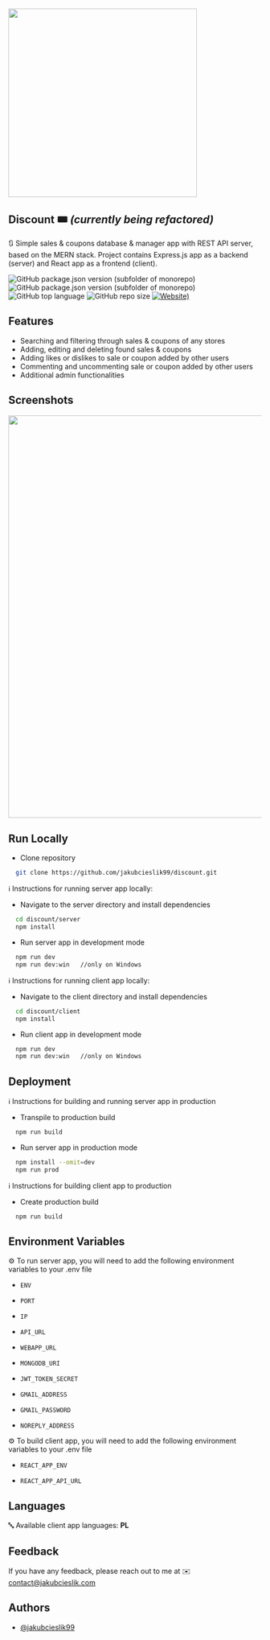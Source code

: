 # <img src="https://i.ibb.co/bgS9Qmt/discount-1.png" width="375">

## Discount 🎟️ _(currently being refactored)_

🔃 Simple sales & coupons database & manager app with REST API server, based on the MERN stack. Project contains Express.js
app as a backend (server) and React app as a frontend (client).

![GitHub package.json version (subfolder of monorepo)](https://img.shields.io/github/package-json/v/jakubcieslik99/discount?color=orange&filename=server%2Fpackage.json&label=server%20version)
![GitHub package.json version (subfolder of monorepo)](https://img.shields.io/github/package-json/v/jakubcieslik99/discount?color=orange&filename=client%2Fpackage.json&label=client%20version)
![GitHub top language](https://img.shields.io/github/languages/top/jakubcieslik99/discount)
![GitHub repo size](https://img.shields.io/github/repo-size/jakubcieslik99/discount)
[![Website)](https://img.shields.io/website?label=demo%20website&url=https%3A%2F%2Fdiscount.jakubcieslik.com%2F)](https://discount.jakubcieslik.com/)

## Features

- Searching and filtering through sales & coupons of any stores
- Adding, editing and deleting found sales & coupons
- Adding likes or dislikes to sale or coupon added by other users
- Commenting and uncommenting sale or coupon added by other users
- Additional admin functionalities

## Screenshots

<img src="https://i.ibb.co/" width="800">

## Run Locally

- Clone repository

```bash
  git clone https://github.com/jakubcieslik99/discount.git
```

ℹ️ Instructions for running server app locally:

- Navigate to the server directory and install dependencies

```bash
  cd discount/server
  npm install
```

- Run server app in development mode

```bash
  npm run dev
  npm run dev:win   //only on Windows
```

ℹ️ Instructions for running client app locally:

- Navigate to the client directory and install dependencies

```bash
  cd discount/client
  npm install
```

- Run client app in development mode

```bash
  npm run dev
  npm run dev:win   //only on Windows
```

## Deployment

ℹ️ Instructions for building and running server app in production

- Transpile to production build

```bash
  npm run build
```

- Run server app in production mode

```bash
  npm install --omit=dev
  npm run prod
```

ℹ️ Instructions for building client app to production

- Create production build

```bash
  npm run build
```

## Environment Variables

⚙️ To run server app, you will need to add the following environment variables to your .env file

- `ENV`

- `PORT`

- `IP`

- `API_URL`

- `WEBAPP_URL`

- `MONGODB_URI`

- `JWT_TOKEN_SECRET`

- `GMAIL_ADDRESS`

- `GMAIL_PASSWORD`

- `NOREPLY_ADDRESS`

⚙️ To build client app, you will need to add the following environment variables to your .env file

- `REACT_APP_ENV`

- `REACT_APP_API_URL`

## Languages

🔤 Available client app languages: **PL**

## Feedback

If you have any feedback, please reach out to me at ✉️ contact@jakubcieslik.com

## Authors

- [@jakubcieslik99](https://www.github.com/jakubcieslik99)
